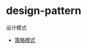# design-pattern
设计模式

- [策略模式](https://github.com/ceviers/design-pattern/tree/master/src/main/java/strategy)
